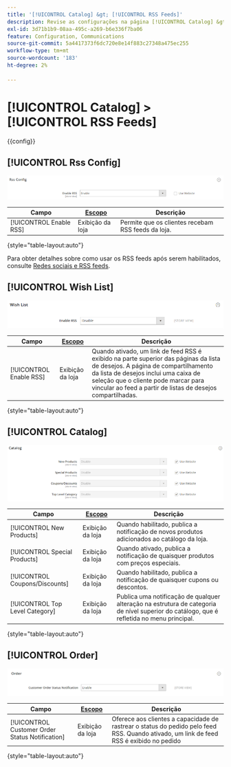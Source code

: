 ```yaml
---
title: '[!UICONTROL Catalog] &gt; [!UICONTROL RSS Feeds]'
description: Revise as configurações na página [!UICONTROL Catalog] &gt; [!UICONTROL RSS Feeds] do Administrador do Commerce.
exl-id: 3d71b1b9-08aa-495c-a269-b6e336f7ba06
feature: Configuration, Communications
source-git-commit: 5a4417373f6dc720e8e14f883c27348a475ec255
workflow-type: tm+mt
source-wordcount: '183'
ht-degree: 2%

---
```


# [!UICONTROL Catalog] > [!UICONTROL RSS Feeds]

{{config}}

## [!UICONTROL Rss Config]

![Rss Config](./assets/rss-feeds-rss-config.png)<!-- zoom -->

<!-- [Rss Config](https://experienceleague.adobe.com/en/docs/commerce-admin/marketing/communications/social-rss) -->

| Campo | [Escopo](../../getting-started/websites-stores-views.md#scope-settings) | Descrição |
|--- |--- |--- |
| [!UICONTROL Enable RSS] | Exibição da loja | Permite que os clientes recebam RSS feeds da loja. |

{style="table-layout:auto"}

Para obter detalhes sobre como usar os RSS feeds após serem habilitados, consulte [Redes sociais e RSS feeds](../../merchandising-promotions/social-rss.md).

## [!UICONTROL Wish List]

![Lista de desejos](./assets/rss-feeds-wishlist.png)<!-- zoom -->

<!-- [Wish List](https://experienceleague.adobe.com/en/docs/commerce-admin/stores-sales/shopper-tools/wish-lists/wishlists) -->

| Campo | [Escopo](../../getting-started/websites-stores-views.md#scope-settings) | Descrição |
|--- |--- |--- |
| [!UICONTROL Enable RSS] | Exibição da loja | Quando ativado, um link de feed RSS é exibido na parte superior das páginas da lista de desejos. A página de compartilhamento da lista de desejos inclui uma caixa de seleção que o cliente pode marcar para vincular ao feed a partir de listas de desejos compartilhadas. |

{style="table-layout:auto"}

## [!UICONTROL Catalog]

![Catálogo](./assets/rss-feeds-catalog.png)<!-- zoom -->

<!-- [Catalog](https://experienceleague.adobe.com/en/docs/commerce-admin/catalog/catalog-menu) -->

| Campo | [Escopo](../../getting-started/websites-stores-views.md#scope-settings) | Descrição |
|--- |--- |--- |
| [!UICONTROL New Products] | Exibição da loja | Quando habilitado, publica a notificação de novos produtos adicionados ao catálogo da loja. |
| [!UICONTROL Special Products] | Exibição da loja | Quando ativado, publica a notificação de quaisquer produtos com preços especiais. |
| [!UICONTROL Coupons/Discounts] | Exibição da loja | Quando habilitado, publica a notificação de quaisquer cupons ou descontos. |
| [!UICONTROL Top Level Category] | Exibição da loja | Publica uma notificação de qualquer alteração na estrutura de categoria de nível superior do catálogo, que é refletida no menu principal. |

{style="table-layout:auto"}

## [!UICONTROL Order]

![Pedido](./assets/rss-feeds-order.png)<!-- zoom -->

<!-- [Order](https://experienceleague.adobe.com/en/docs/commerce-admin/stores-sales/order-management/orders/order-status#notification) -->

| Campo | [Escopo](../../getting-started/websites-stores-views.md#scope-settings) | Descrição |
|--- |--- |--- |
| [!UICONTROL Customer Order Status Notification] | Exibição da loja | Oferece aos clientes a capacidade de rastrear o status do pedido pelo feed RSS. Quando ativado, um link de feed RSS é exibido no pedido |

{style="table-layout:auto"}
